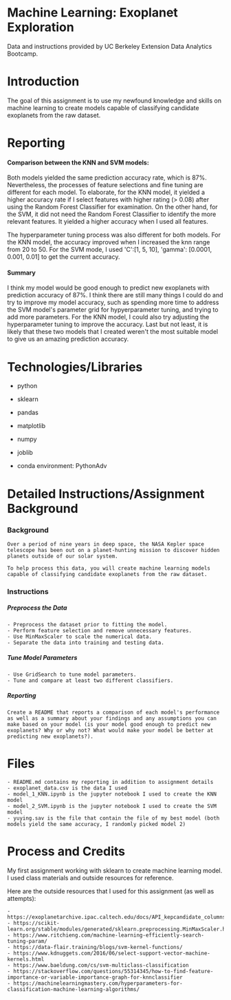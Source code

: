 # Machine Learning: Exoplanet Exploration

Data and instructions provided by UC Berkeley Extension Data Analytics Bootcamp.

# Introduction 

The goal of this assignment is to use my newfound knowledge and skills on machine learning to create models capable of classifying candidate exoplanets from the raw dataset.

# Reporting

#### Comparison between the KNN and SVM models:

Both models yielded the same prediction accuracy rate, which is 87%. Nevertheless, the processes of feature selections and fine tuning are different for each model. To elaborate, for the KNN model, it yielded a higher accuracy rate if I select features with higher rating (> 0.08) after using the Random Forest Classifier for examination. On the other hand, for the SVM, it did not need the Random Forest Classifier to identify the more relevant features. It yielded a higher accuracy when I used all features.

The hyperparameter tuning process was also different for both models. For the KNN model, the accuracy improved when I increased the knn range from 20 to 50. For the SVM mode, I used 'C':[1, 5, 10], 'gamma': [0.0001, 0.001, 0.01] to get the current accuracy.

#### Summary

I think my model would be good enough to predict new exoplanets with prediction accuracy of 87%. I think there are still many things I could do and try to improve my model accuracy, such as spending more time to address the SVM model's parameter grid for hypyerparameter tuning, and trying to add more parameters. For the KNN model, I could also try adjusting the hyperparameter tuning to improve the accuracy. Last but not least, it is likely that these two models that I created weren't the most suitable model to give us an amazing prediction accuracy. 

# Technologies/Libraries

- python

- sklearn

- pandas

- matplotlib

- numpy

- joblib

- conda environment: PythonAdv

# Detailed Instructions/Assignment Background

### Background

    Over a period of nine years in deep space, the NASA Kepler space telescope has been out on a planet-hunting mission to discover hidden planets outside of our solar system.

    To help process this data, you will create machine learning models capable of classifying candidate exoplanets from the raw dataset.

### Instructions

##### Preprocess the Data
    - Preprocess the dataset prior to fitting the model.
    - Perform feature selection and remove unnecessary features.
    - Use MinMaxScaler to scale the numerical data.
    - Separate the data into training and testing data.

##### Tune Model Parameters

    - Use GridSearch to tune model parameters.
    - Tune and compare at least two different classifiers.

##### Reporting

    Create a README that reports a comparison of each model's performance as well as a summary about your findings and any assumptions you can make based on your model (is your model good enough to predict new exoplanets? Why or why not? What would make your model be better at predicting new exoplanets?).

# Files

    - README.md contains my reporting in addition to assignment details
    - exoplanet_data.csv is the data I used
    - model_1_KNN.ipynb is the jupyter notebook I used to create the KNN model
    - model_2_SVM.ipynb is the jupyter notebook I used to create the SVM model
    - yuying.sav is the file that contain the file of my best model (both models yield the same accuracy, I randomly picked model 2)
    
# Process and Credits

My first assignment working with sklearn to create machine learning model. I used class materials and outside resources for reference. 

Here are the outside resources that I used for this assignment (as well as attempts):
    
    - https://exoplanetarchive.ipac.caltech.edu/docs/API_kepcandidate_columns.html
    - https://scikit-learn.org/stable/modules/generated/sklearn.preprocessing.MinMaxScaler.html
    - https://www.ritchieng.com/machine-learning-efficiently-search-tuning-param/
    - https://data-flair.training/blogs/svm-kernel-functions/
    - https://www.kdnuggets.com/2016/06/select-support-vector-machine-kernels.html
    - https://www.baeldung.com/cs/svm-multiclass-classification
    - https://stackoverflow.com/questions/55314345/how-to-find-feature-importance-or-variable-importance-graph-for-knnclassifier
    - https://machinelearningmastery.com/hyperparameters-for-classification-machine-learning-algorithms/
